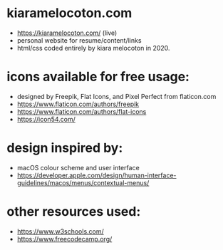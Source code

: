 # kiaramelocoton.com
- https://kiaramelocoton.com/ (live)
- personal website for resume/content/links
- html/css coded entirely by kiara melocoton in 2020.

# icons available for free usage:
- designed by Freepik, Flat Icons, and Pixel Perfect from flaticon.com
- https://www.flaticon.com/authors/freepik
- https://www.flaticon.com/authors/flat-icons
- https://icon54.com/

# design inspired by:
- macOS colour scheme and user interface
- https://developer.apple.com/design/human-interface-guidelines/macos/menus/contextual-menus/

# other resources used:
- https://www.w3schools.com/
- https://www.freecodecamp.org/
